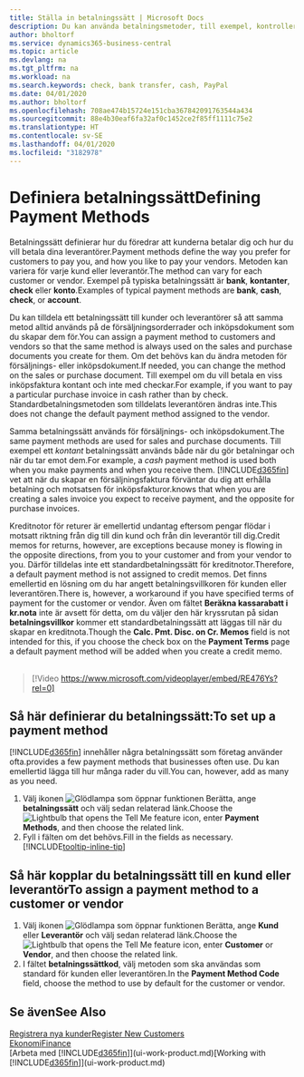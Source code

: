 ```yaml
---
title: Ställa in betalningssätt | Microsoft Docs
description: Du kan använda betalningsmetoder, till exempel, kontrollera, banköverföring, kontant eller PayPal, för att ange hur försäljnings- och inköpsfakturor ska betalas.
author: bholtorf
ms.service: dynamics365-business-central
ms.topic: article
ms.devlang: na
ms.tgt_pltfrm: na
ms.workload: na
ms.search.keywords: check, bank transfer, cash, PayPal
ms.date: 04/01/2020
ms.author: bholtorf
ms.openlocfilehash: 708ae474b15724e151cba367842091763544a434
ms.sourcegitcommit: 88e4b30eaf6fa32af0c1452ce2f85ff1111c75e2
ms.translationtype: HT
ms.contentlocale: sv-SE
ms.lasthandoff: 04/01/2020
ms.locfileid: "3182978"
---
```

# <a name="defining-payment-methods"></a><span data-ttu-id="8d22b-103">Definiera betalningssätt</span><span class="sxs-lookup"><span data-stu-id="8d22b-103">Defining Payment Methods</span></span>
<span data-ttu-id="8d22b-104">Betalningssätt definierar hur du föredrar att kunderna betalar dig och hur du vill betala dina leverantörer.</span><span class="sxs-lookup"><span data-stu-id="8d22b-104">Payment methods define the way you prefer for customers to pay you, and how you like to pay your vendors.</span></span> <span data-ttu-id="8d22b-105">Metoden kan variera för varje kund eller leverantör.</span><span class="sxs-lookup"><span data-stu-id="8d22b-105">The method can vary for each customer or vendor.</span></span> <span data-ttu-id="8d22b-106">Exempel på typiska betalningssätt är **bank**, **kontanter**, **check** eller **konto**.</span><span class="sxs-lookup"><span data-stu-id="8d22b-106">Examples of typical payment methods are **bank**, **cash**, **check**, or **account**.</span></span>

<span data-ttu-id="8d22b-107">Du kan tilldela ett betalningssätt till kunder och leverantörer så att samma metod alltid används på de försäljningsorderrader och inköpsdokument som du skapar dem för.</span><span class="sxs-lookup"><span data-stu-id="8d22b-107">You can assign a payment method to customers and vendors so that the same method is always used on the sales and purchase documents you create for them.</span></span> <span data-ttu-id="8d22b-108">Om det behövs kan du ändra metoden för försäljnings- eller inköpsdokument.</span><span class="sxs-lookup"><span data-stu-id="8d22b-108">If needed, you can change the method on the sales or purchase document.</span></span> <span data-ttu-id="8d22b-109">Till exempel om du vill betala en viss inköpsfaktura kontant och inte med checkar.</span><span class="sxs-lookup"><span data-stu-id="8d22b-109">For example, if you want to pay a particular purchase invoice in cash rather than by check.</span></span> <span data-ttu-id="8d22b-110">Standardbetalningsmetoden som tilldelats leverantören ändras inte.</span><span class="sxs-lookup"><span data-stu-id="8d22b-110">This does not change the default payment method assigned to the vendor.</span></span>

<span data-ttu-id="8d22b-111">Samma betalningssätt används för försäljnings- och inköpsdokument.</span><span class="sxs-lookup"><span data-stu-id="8d22b-111">The same payment methods are used for sales and purchase documents.</span></span> <span data-ttu-id="8d22b-112">Till exempel ett _kontant_ betalningssätt används både när du gör betalningar och när du tar emot dem.</span><span class="sxs-lookup"><span data-stu-id="8d22b-112">For example, a _cash_ payment method is used both when you make payments and when you receive them.</span></span> [!INCLUDE[d365fin](includes/d365fin_md.md)] <span data-ttu-id="8d22b-113">vet att när du skapar en försäljningsfaktura förväntar du dig att erhålla betalning och motsatsen för inköpsfakturor.</span><span class="sxs-lookup"><span data-stu-id="8d22b-113">knows that when you are creating a sales invoice you expect to receive payment, and the opposite for purchase invoices.</span></span>

<span data-ttu-id="8d22b-114">Kreditnotor för returer är emellertid undantag eftersom pengar flödar i motsatt riktning från dig till din kund och från din leverantör till dig.</span><span class="sxs-lookup"><span data-stu-id="8d22b-114">Credit memos for returns, however, are exceptions because money is flowing in the opposite directions, from you to your customer and from your vendor to you.</span></span> <span data-ttu-id="8d22b-115">Därför tilldelas inte ett standardbetalningssätt för kreditnotor.</span><span class="sxs-lookup"><span data-stu-id="8d22b-115">Therefore, a default payment method is not assigned to credit memos.</span></span> <span data-ttu-id="8d22b-116">Det finns emellertid en lösning om du har angett betalningsvillkoren för kunden eller leverantören.</span><span class="sxs-lookup"><span data-stu-id="8d22b-116">There is, however, a workaround if you have specified terms of payment for the customer or vendor.</span></span> <span data-ttu-id="8d22b-117">Även om fältet **Beräkna kassarabatt i kr.nota** inte är avsett för detta, om du väljer den här kryssrutan på sidan **betalningsvillkor** kommer ett standardbetalningssätt att läggas till när du skapar en kreditnota.</span><span class="sxs-lookup"><span data-stu-id="8d22b-117">Though the **Calc. Pmt. Disc. on Cr. Memos** field is not intended for this, if you choose the check box on the **Payment Terms** page a default payment method will be added when you create a credit memo.</span></span> <br><br>  

> [!Video https://www.microsoft.com/videoplayer/embed/RE476Ys?rel=0]

## <a name="to-set-up-a-payment-method"></a><span data-ttu-id="8d22b-118">Så här definierar du betalningssätt:</span><span class="sxs-lookup"><span data-stu-id="8d22b-118">To set up a payment method</span></span>
[!INCLUDE[d365fin](includes/d365fin_md.md)] <span data-ttu-id="8d22b-119">innehåller några betalningssätt som företag använder ofta.</span><span class="sxs-lookup"><span data-stu-id="8d22b-119">provides a few payment methods that businesses often use.</span></span> <span data-ttu-id="8d22b-120">Du kan emellertid lägga till hur många rader du vill.</span><span class="sxs-lookup"><span data-stu-id="8d22b-120">You can, however, add as many as you need.</span></span>

1. <span data-ttu-id="8d22b-121">Välj ikonen ![Glödlampa som öppnar funktionen Berätta](media/ui-search/search_small.png "Berätta vad du vill göra"), ange **betalningssätt** och välj sedan relaterad länk.</span><span class="sxs-lookup"><span data-stu-id="8d22b-121">Choose the ![Lightbulb that opens the Tell Me feature](media/ui-search/search_small.png "Tell me what you want to do") icon, enter **Payment Methods**, and then choose the related link.</span></span>
2. <span data-ttu-id="8d22b-122">Fyll i fälten om det behövs.</span><span class="sxs-lookup"><span data-stu-id="8d22b-122">Fill in the fields as necessary.</span></span> [!INCLUDE[tooltip-inline-tip](includes/tooltip-inline-tip_md.md)]

## <a name="to-assign-a-payment-method-to-a-customer-or-vendor"></a><span data-ttu-id="8d22b-123">Så här kopplar du betalningssätt till en kund eller leverantör</span><span class="sxs-lookup"><span data-stu-id="8d22b-123">To assign a payment method to a customer or vendor</span></span>
1. <span data-ttu-id="8d22b-124">Välj ikonen ![Glödlampa som öppnar funktionen Berätta](media/ui-search/search_small.png "Berätta vad du vill göra"), ange **Kund** eller **Leverantör** och välj sedan relaterad länk.</span><span class="sxs-lookup"><span data-stu-id="8d22b-124">Choose the ![Lightbulb that opens the Tell Me feature](media/ui-search/search_small.png "Tell me what you want to do") icon, enter **Customer** or **Vendor**, and then choose the related link.</span></span>
2. <span data-ttu-id="8d22b-125">I fältet **betalningssättkod**, välj metoden som ska användas som standard för kunden eller leverantören.</span><span class="sxs-lookup"><span data-stu-id="8d22b-125">In the **Payment Method Code** field, choose the method to use by default for the customer or vendor.</span></span>

## <a name="see-also"></a><span data-ttu-id="8d22b-126">Se även</span><span class="sxs-lookup"><span data-stu-id="8d22b-126">See Also</span></span>
[<span data-ttu-id="8d22b-127">Registrera nya kunder</span><span class="sxs-lookup"><span data-stu-id="8d22b-127">Register New Customers</span></span>](sales-how-register-new-customers.md)  
[<span data-ttu-id="8d22b-128">Ekonomi</span><span class="sxs-lookup"><span data-stu-id="8d22b-128">Finance</span></span>](finance.md)  
<span data-ttu-id="8d22b-129">[Arbeta med [!INCLUDE[d365fin](includes/d365fin_md.md)]](ui-work-product.md)</span><span class="sxs-lookup"><span data-stu-id="8d22b-129">[Working with [!INCLUDE[d365fin](includes/d365fin_md.md)]](ui-work-product.md)</span></span>  
